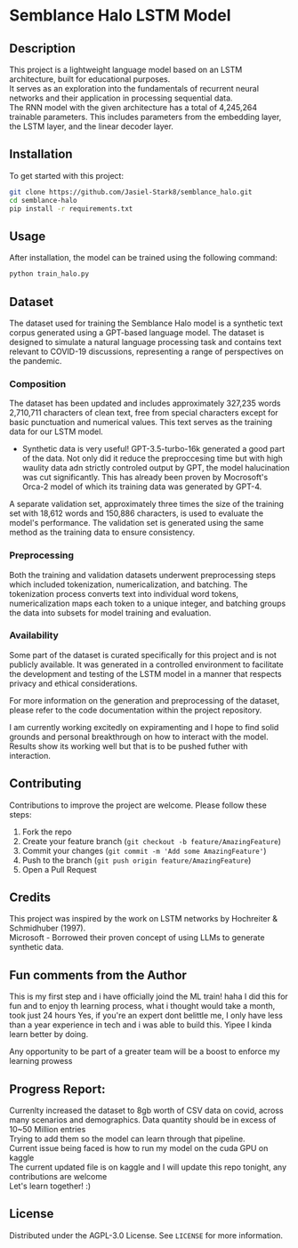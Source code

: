 # Semblance Halo LSTM Model

## Description

This project is a lightweight language model based on an LSTM architecture, built for educational purposes. \
It serves as an exploration into the fundamentals of recurrent neural networks and their application in processing sequential data. \
The RNN model with the given architecture has a total of 4,245,264 trainable parameters. This includes parameters from the embedding layer, the LSTM layer, and the linear decoder layer.

## Installation

To get started with this project:

```bash
git clone https://github.com/Jasiel-Stark8/semblance_halo.git
cd semblance-halo
pip install -r requirements.txt
```

## Usage

After installation, the model can be trained using the following command:

```bash
python train_halo.py
```

## Dataset

The dataset used for training the Semblance Halo model is a synthetic text corpus generated using a GPT-based language model. The dataset is designed to simulate a natural language processing task and contains text relevant to COVID-19 discussions, representing a range of perspectives on the pandemic.

### Composition

The dataset has been updated and includes approximately 327,235 words 2,710,711 characters of clean text, free from special characters except for basic punctuation and numerical values. This text serves as the training data for our LSTM model.

- Synthetic data is very useful!
GPT-3.5-turbo-16k generated a good part of the data. Not only did it reduce the preproccesing time but with high waulity data adn strictly controled output by GPT, the model halucination was cut significantly.
This has already been proven by Mocrosoft's Orca-2 model of which its training data was generated by GPT-4.

A separate validation set, approximately three times the size of the training set with 18,612 words and 150,886 characters, is used to evaluate the model's performance. The validation set is generated using the same method as the training data to ensure consistency.

### Preprocessing

Both the training and validation datasets underwent preprocessing steps which included tokenization, numericalization, and batching. The tokenization process converts text into individual word tokens, numericalization maps each token to a unique integer, and batching groups the data into subsets for model training and evaluation.

### Availability

Some part of the dataset is curated specifically for this project and is not publicly available. It was generated in a controlled environment to facilitate the development and testing of the LSTM model in a manner that respects privacy and ethical considerations.

For more information on the generation and preprocessing of the dataset, please refer to the code documentation within the project repository.

I am currently working excitedly on expiramenting and I hope to find solid grounds and personal breakthrough on how to interact with the model. Results show its working well but that is to be pushed futher with interaction.

## Contributing

Contributions to improve the project are welcome. Please follow these steps:

1. Fork the repo
2. Create your feature branch (`git checkout -b feature/AmazingFeature`)
3. Commit your changes (`git commit -m 'Add some AmazingFeature'`)
4. Push to the branch (`git push origin feature/AmazingFeature`)
5. Open a Pull Request

## Credits

This project was inspired by the work on LSTM networks by Hochreiter & Schmidhuber (1997). \
Microsoft - Borrowed their proven concept of using LLMs to generate synthetic data.

## Fun comments from the Author
This is my first step and i have officially joind the ML train! haha
I did this for fun and to enjoy th learning process, what i thought would take a month, took just 24 hours
Yes, if you're an expert dont belittle me, I only have less than a year experience in tech and i was able to build this. Yipee
I kinda learn better by doing.

Any opportunity to be part of a greater team will be a boost to enforce my learning prowess

## Progress Report:
Currenlty increased the dataset to 8gb worth of CSV data on covid, across many scenarios and demographics. Data quantity should be in excess of 10~50 Million entries \
Trying to add them so the model can learn through that pipeline. \
Current issue being faced is how to run my model on the cuda GPU on kaggle \
The current updated file is on kaggle and I will update this repo tonight, any contributions are welcome \
Let's learn together! :)


## License

Distributed under the AGPL-3.0 License. See `LICENSE` for more information.
